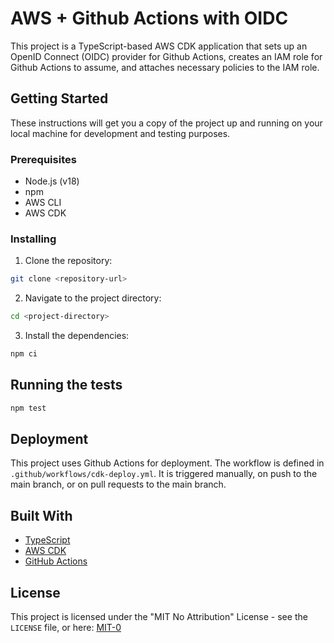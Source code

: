 # AWS + Github Actions with OIDC

This project is a TypeScript-based AWS CDK application that sets up an OpenID Connect (OIDC) provider for Github Actions, creates an IAM role for Github Actions to assume, and attaches necessary policies to the IAM role.

## Getting Started

These instructions will get you a copy of the project up and running on your local machine for development and testing purposes.

### Prerequisites

- Node.js (v18)
- npm
- AWS CLI
- AWS CDK

### Installing

1. Clone the repository:

```bash
git clone <repository-url>
```

2. Navigate to the project directory:

```bash
cd <project-directory>
```

3. Install the dependencies:

```bash
npm ci
```

## Running the tests

```bash
npm test
```

## Deployment

This project uses Github Actions for deployment. The workflow is defined in `.github/workflows/cdk-deploy.yml`. It is triggered manually, on push to the main branch, or on pull requests to the main branch.

## Built With

- [TypeScript](https://www.typescriptlang.org/)
- [AWS CDK](https://aws.amazon.com/cdk/)
- [GitHub Actions](https://github.com/features/actions)

## License

This project is licensed under the "MIT No Attribution" License - see the `LICENSE` file, or here: [MIT-0](https://github.com/aws/mit-0)
